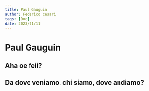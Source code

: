```yaml
---
title: Paul Gauguin
author: Federico cesari
tags: [Doc]
date: 2023/01/11
---
```

# Paul Gauguin
## Aha oe feii?
## Da dove veniamo, chi siamo, dove andiamo?
